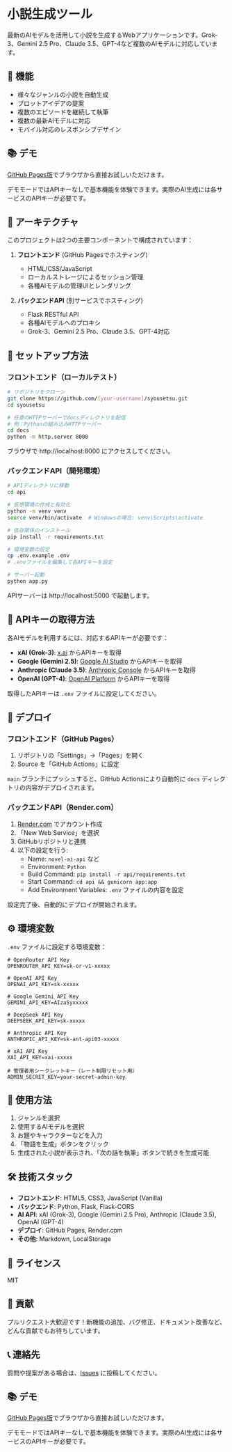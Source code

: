 # 小説生成ツール

最新のAIモデルを活用して小説を生成するWebアプリケーションです。Grok-3、Gemini 2.5 Pro、Claude 3.5、GPT-4など複数のAIモデルに対応しています。

## 🌟 機能

- 様々なジャンルの小説を自動生成
- プロットアイデアの提案
- 複数のエピソードを継続して執筆
- 複数の最新AIモデルに対応
- モバイル対応のレスポンシブデザイン

## 📚 デモ

[GitHub Pages版](https://[your-username].github.io/syousetsu/)でブラウザから直接お試しいただけます。

デモモードではAPIキーなしで基本機能を体験できます。実際のAI生成には各サービスのAPIキーが必要です。

## 🚀 アーキテクチャ

このプロジェクトは2つの主要コンポーネントで構成されています：

1. **フロントエンド** (GitHub Pagesでホスティング)
   - HTML/CSS/JavaScript
   - ローカルストレージによるセッション管理
   - 各種AIモデルの管理UIとレンダリング

2. **バックエンドAPI** (別サービスでホスティング)
   - Flask RESTful API
   - 各種AIモデルへのプロキシ
   - Grok-3、Gemini 2.5 Pro、Claude 3.5、GPT-4対応

## 🔧 セットアップ方法

### フロントエンド（ローカルテスト）

```bash
# リポジトリをクローン
git clone https://github.com/[your-username]/syousetsu.git
cd syousetsu

# 任意のHTTPサーバーでdocsディレクトリを配信
# 例：Pythonの組み込みHTTPサーバー
cd docs
python -m http.server 8000
```

ブラウザで http://localhost:8000 にアクセスしてください。

### バックエンドAPI（開発環境）

```bash
# APIディレクトリに移動
cd api

# 仮想環境の作成と有効化
python -m venv venv
source venv/bin/activate  # Windowsの場合: venv\Scripts\activate

# 依存関係のインストール
pip install -r requirements.txt

# 環境変数の設定
cp .env.example .env
# .envファイルを編集して各APIキーを設定

# サーバー起動
python app.py
```

APIサーバーは http://localhost:5000 で起動します。

## 🔑 APIキーの取得方法

各AIモデルを利用するには、対応するAPIキーが必要です：

- **xAI (Grok-3)**: [x.ai](https://x.ai/) からAPIキーを取得
- **Google (Gemini 2.5)**: [Google AI Studio](https://makersuite.google.com/app/apikey) からAPIキーを取得
- **Anthropic (Claude 3.5)**: [Anthropic Console](https://console.anthropic.com/settings/keys) からAPIキーを取得
- **OpenAI (GPT-4)**: [OpenAI Platform](https://platform.openai.com/api-keys) からAPIキーを取得

取得したAPIキーは `.env` ファイルに設定してください。

## 🚀 デプロイ

### フロントエンド（GitHub Pages）

1. リポジトリの「Settings」→「Pages」を開く
2. Source を「GitHub Actions」に設定

`main` ブランチにプッシュすると、GitHub Actionsにより自動的に `docs` ディレクトリの内容がデプロイされます。

### バックエンドAPI（Render.com）

1. [Render.com](https://render.com/) でアカウント作成
2. 「New Web Service」を選択
3. GitHubリポジトリと連携
4. 以下の設定を行う:
   - Name: `novel-ai-api` など
   - Environment: `Python`
   - Build Command: `pip install -r api/requirements.txt`
   - Start Command: `cd api && gunicorn app:app`
   - Add Environment Variables: `.env` ファイルの内容を設定

設定完了後、自動的にデプロイが開始されます。

## ⚙️ 環境変数

`.env` ファイルに設定する環境変数：

```
# OpenRouter API Key
OPENROUTER_API_KEY=sk-or-v1-xxxxx

# OpenAI API Key
OPENAI_API_KEY=sk-xxxxx

# Google Gemini API Key
GEMINI_API_KEY=AIzaSyxxxxx

# DeepSeek API Key
DEEPSEEK_API_KEY=sk-xxxxx

# Anthropic API Key
ANTHROPIC_API_KEY=sk-ant-api03-xxxxx

# xAI API Key
XAI_API_KEY=xai-xxxxx

# 管理者用シークレットキー（レート制限リセット用）
ADMIN_SECRET_KEY=your-secret-admin-key
```

## 📱 使用方法

1. ジャンルを選択
2. 使用するAIモデルを選択
3. お題やキャラクターなどを入力
4. 「物語を生成」ボタンをクリック
5. 生成された小説が表示され、「次の話を執筆」ボタンで続きを生成可能

## 🛠️ 技術スタック

- **フロントエンド**: HTML5, CSS3, JavaScript (Vanilla)
- **バックエンド**: Python, Flask, Flask-CORS
- **AI API**: xAI (Grok-3), Google (Gemini 2.5 Pro), Anthropic (Claude 3.5), OpenAI (GPT-4)
- **デプロイ**: GitHub Pages, Render.com
- **その他**: Markdown, LocalStorage

## 📄 ライセンス

MIT

## 🤝 貢献

プルリクエスト大歓迎です！新機能の追加、バグ修正、ドキュメント改善など、どんな貢献でもお待ちしています。

## 📞 連絡先

質問や提案がある場合は、[Issues](https://github.com/[your-username]/syousetsu/issues) に投稿してください。

## 📚 デモ

[GitHub Pages版](https://[your-username].github.io/syousetsu/?debug=true)でブラウザから直接お試しいただけます。

デモモードではAPIキーなしで基本機能を体験できます。実際のAI生成には各サービスのAPIキーが必要です。